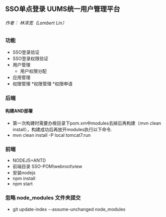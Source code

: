 ## SSO单点登录 UUMS统一用户管理平台
###### 作者： 林泽宽（Lambert Lin）
### 功能
* SSO登录验证
* SSO登录权限验证
* 用户管理
  * 用户权限分配
* 应用管理
* 权限管理
 *权限管理
 *权限申请
### 后端
 #### 构建AND部署
* 第一次构建时需要办根目录下pom.xm中modules去掉后再构建（mvn clean install），构建成功后再放开modules执行以下命令.
* mvn clean install -P local tomcat7:run
### 前端
 * NODEJS+ANTD
 * 前端目录  SSO-POM\webroot\view
 * 安装nodejs
 * npm install
 * npm start
 
### 忽略 node_modules 文件夹提交
* git update-index --assume-unchanged node_modules
